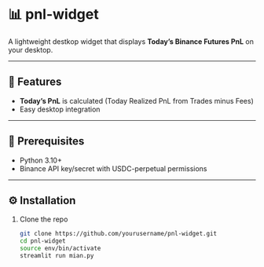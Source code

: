 # 📊 pnl-widget

A lightweight destkop widget that displays **Today’s Binance Futures PnL** on your desktop.

---

## 🚀 Features

- **Today’s PnL** is calculated (Today Realized PnL from Trades minus Fees)  
- Easy desktop integration  

---

## 🔧 Prerequisites

- Python 3.10+  
- Binance API key/secret with USDC-perpetual permissions  

---

## ⚙️ Installation

1. Clone the repo  
   ```bash
   git clone https://github.com/yourusername/pnl-widget.git
   cd pnl-widget
   source env/bin/activate
   streamlit run mian.py
   ```